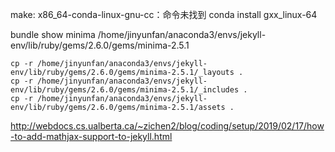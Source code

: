 make: x86_64-conda-linux-gnu-cc：命令未找到
conda install gxx_linux-64

bundle show minima
/home/jinyunfan/anaconda3/envs/jekyll-env/lib/ruby/gems/2.6.0/gems/minima-2.5.1

```{bash}
cp -r /home/jinyunfan/anaconda3/envs/jekyll-env/lib/ruby/gems/2.6.0/gems/minima-2.5.1/_layouts .
cp -r /home/jinyunfan/anaconda3/envs/jekyll-env/lib/ruby/gems/2.6.0/gems/minima-2.5.1/_includes .
cp -r /home/jinyunfan/anaconda3/envs/jekyll-env/lib/ruby/gems/2.6.0/gems/minima-2.5.1/assets .
```


http://webdocs.cs.ualberta.ca/~zichen2/blog/coding/setup/2019/02/17/how-to-add-mathjax-support-to-jekyll.html
